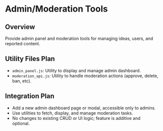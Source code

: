 # Admin/Moderation Tools

## Overview
Provide admin panel and moderation tools for managing ideas, users, and reported content.

## Utility Files Plan
- `admin_panel.js`: Utility to display and manage admin dashboard.
- `moderation_api.js`: Utility to handle moderation actions (approve, delete, ban, etc).

## Integration Plan
- Add a new admin dashboard page or modal, accessible only to admins.
- Use utilities to fetch, display, and manage moderation tasks.
- No changes to existing CRUD or UI logic; feature is additive and optional.
